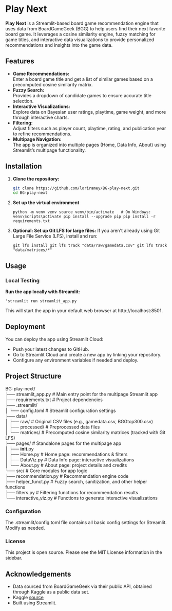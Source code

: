# Play Next

**Play Next** is a Streamlit-based board game recommendation engine that uses data from BoardGameGeek (BGG) to help users find their next favorite board game. It leverages a cosine similarity engine, fuzzy matching for game titles, and interactive data visualizations to provide personalized recommendations and insights into the game data.

## Features

- **Game Recommendations:**  
  Enter a board game title and get a list of similar games based on a precomputed cosine similarity matrix.
- **Fuzzy Search:**  
  Provides a dropdown of candidate games to ensure accurate title selection.
- **Interactive Visualizations:**  
  Explore data on Bayesian user ratings, playtime, game weight, and more through interactive charts.
- **Filtering:**  
  Adjust filters such as player count, playtime, rating, and publication year to refine recommendations.
- **Multipage Navigation:**  
  The app is organized into multiple pages (Home, Data Info, About) using Streamlit’s multipage functionality.

## Installation

1. **Clone the repository:**

   ```bash
   git clone https://github.com/loriramey/BG-play-next.git
   cd BG-play-next
   
2. **Set up the virtual environment**

    `python -m venv venv
    source venv/bin/activate   # On Windows: venv\Scripts\activate
    pip install --upgrade pip
    pip install -r requirements.txt`

3. **Optional: Set up Git LFS for large files:**
If you aren't already using Git Large File Service (LFS), install and run:

    `git lfs install
    git lfs track "data/raw/gamedata.csv"
    git lfs track "data/matrices/*"`


## Usage

### Local Testing
**Run the app locally with Streamlit:**

    'streamlit run streamlit_app.py

This will start the app in your default web browser at http://localhost:8501.

## Deployment
You can deploy the app using Streamlit Cloud:

* Push your latest changes to GitHub.
* Go to Streamlit Cloud and create a new app by linking your repository.
* Configure any environment variables if needed and deploy.

## Project Structure
BG-play-next/  
├── streamlit_app.py                # Main entry point for the multipage Streamlit app  
├── requirements.txt                # Project dependencies  
├── .streamlit/  
│   └── config.toml                 # Streamlit configuration settings  
├── data/  
│   ├── raw/                        # Original CSV files (e.g., gamedata.csv, BGGtop300.csv)  
│   ├── processed/                  # Preprocessed data files  
│   └── matrices/                   # Precomputed cosine similarity matrices (tracked with Git LFS)  
├── pages/                          # Standalone pages for the multipage app  
│   ├── __init__.py  
│   ├── Home.py                     # Home page: recommendations & filters  
│   ├── DataViz.py                  # Data Info page: interactive visualizations  
│   └── About.py                    # About page: project details and credits  
└── src/                            # Core modules for app logic  
    ├── recommendation.py           # Recommendation engine code  
    ├── helper_funct.py             # Fuzzy search, sanitization, and other helper functions  
    ├── filters.py                  # Filtering functions for recommendation results  
    └── interactive_viz.py          # Functions to generate interactive visualizations  

### Configuration
The .streamlit/config.toml file contains all basic config settings for Streamlit.
Modify as needed.

### License
This project is open source. Please see the MIT License information in the sidebar.  

## Acknowledgements

* Data sourced from BoardGameGeek via their public API, obtained through Kaggle as a public data set.
* Kaggle [source](https://www.kaggle.com/datasets/jvanelteren/boardgamegeek-reviews?select=games_detailed_info2025.csv)
* Built using Streamlit.

